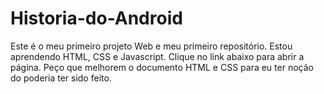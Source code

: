 # Historia-do-Android
Este é o meu primeiro projeto Web e meu primeiro repositório. Estou aprendendo HTML, CSS e Javascript. Clique no link abaixo para abrir a página.
Peço que melhorem o documento HTML e CSS para eu ter noção do poderia ter sido feito.
